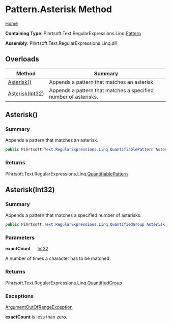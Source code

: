 # Pattern\.Asterisk Method

[Home](../../../../../../README.md)

**Containing Type**: Pihrtsoft\.Text\.RegularExpressions\.Linq\.[Pattern](../README.md)

**Assembly**: Pihrtsoft\.Text\.RegularExpressions\.Linq\.dll

## Overloads

| Method | Summary |
| ------ | ------- |
| [Asterisk()](#Pihrtsoft_Text_RegularExpressions_Linq_Pattern_Asterisk) | Appends a pattern that matches an asterisk\. |
| [Asterisk(Int32)](#Pihrtsoft_Text_RegularExpressions_Linq_Pattern_Asterisk_System_Int32_) | Appends a pattern that matches a specified number of asterisks\. |

## Asterisk\(\) <a name="Pihrtsoft_Text_RegularExpressions_Linq_Pattern_Asterisk"></a>

### Summary

Appends a pattern that matches an asterisk\.

```csharp
public Pihrtsoft.Text.RegularExpressions.Linq.QuantifiablePattern Asterisk()
```

### Returns

Pihrtsoft\.Text\.RegularExpressions\.Linq\.[QuantifiablePattern](../../QuantifiablePattern/README.md)

## Asterisk\(Int32\) <a name="Pihrtsoft_Text_RegularExpressions_Linq_Pattern_Asterisk_System_Int32_"></a>

### Summary

Appends a pattern that matches a specified number of asterisks\.

```csharp
public Pihrtsoft.Text.RegularExpressions.Linq.QuantifiedGroup Asterisk(int exactCount)
```

### Parameters

**exactCount** &emsp; [Int32](https://docs.microsoft.com/en-us/dotnet/api/system.int32)

A number of times a character has to be matched\.

### Returns

Pihrtsoft\.Text\.RegularExpressions\.Linq\.[QuantifiedGroup](../../QuantifiedGroup/README.md)

### Exceptions

[ArgumentOutOfRangeException](https://docs.microsoft.com/en-us/dotnet/api/system.argumentoutofrangeexception)

**exactCount** is less than zero\.

